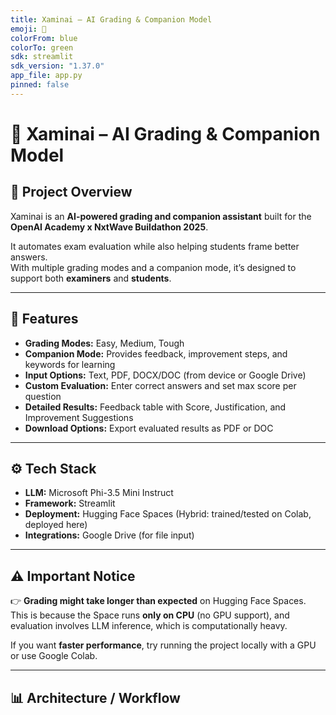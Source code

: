 ```yaml
---
title: Xaminai – AI Grading & Companion Model
emoji: 📝
colorFrom: blue
colorTo: green
sdk: streamlit
sdk_version: "1.37.0"
app_file: app.py
pinned: false
---
```


# 📝 Xaminai – AI Grading & Companion Model

## 📌 Project Overview
Xaminai is an **AI-powered grading and companion assistant** built for the  
**OpenAI Academy x NxtWave Buildathon 2025**.  

It automates exam evaluation while also helping students frame better answers.  
With multiple grading modes and a companion mode, it’s designed to support both **examiners** and **students**.

---

## 🚀 Features
- **Grading Modes:** Easy, Medium, Tough  
- **Companion Mode:** Provides feedback, improvement steps, and keywords for learning  
- **Input Options:** Text, PDF, DOCX/DOC (from device or Google Drive)  
- **Custom Evaluation:** Enter correct answers and set max score per question  
- **Detailed Results:** Feedback table with Score, Justification, and Improvement Suggestions  
- **Download Options:** Export evaluated results as PDF or DOC  

---

## ⚙️ Tech Stack
- **LLM:** Microsoft Phi-3.5 Mini Instruct  
- **Framework:** Streamlit  
- **Deployment:** Hugging Face Spaces (Hybrid: trained/tested on Colab, deployed here)  
- **Integrations:** Google Drive (for file input)  

---

## ⚠️ Important Notice

👉 **Grading might take longer than expected** on Hugging Face Spaces.  
This is because the Space runs **only on CPU** (no GPU support), and evaluation involves LLM inference, which is computationally heavy.  

If you want **faster performance**, try running the project locally with a GPU or use Google Colab.  

---

## 📊 Architecture / Workflow
